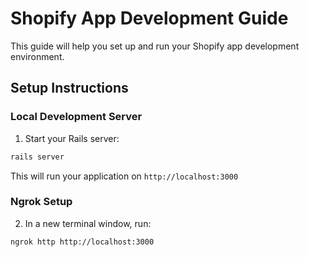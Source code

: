 # Shopify App Development Guide

This guide will help you set up and run your Shopify app development environment.

## Setup Instructions

### Local Development Server
1. Start your Rails server:
```bash
rails server
```
This will run your application on `http://localhost:3000`

### Ngrok Setup
2. In a new terminal window, run:
```bash
ngrok http http://localhost:3000
```
